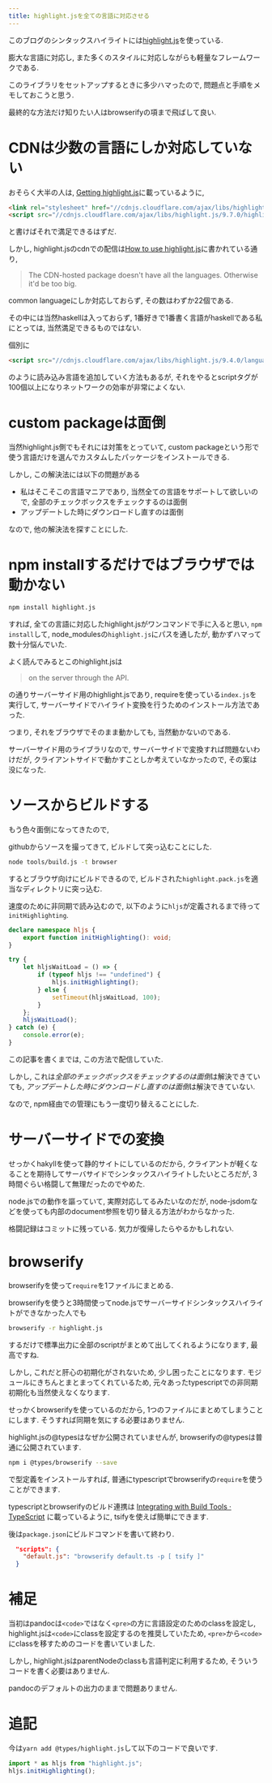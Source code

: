 ```yaml
---
title: highlight.jsを全ての言語に対応させる
---
```


このブログのシンタックスハイライトには[highlight.js](https://highlightjs.org/)を使っている.

膨大な言語に対応し,
また多くのスタイルに対応しながらも軽量なフレームワークである.

このライブラリをセットアップするときに多少ハマったので,
問題点と手順をメモしておこうと思う.

最終的な方法だけ知りたい人はbrowserifyの項まで飛ばして良い.

# CDNは少数の言語にしか対応していない

おそらく大半の人は,
[Getting highlight.js](https://highlightjs.org/download/)に載っているように,

~~~html
<link rel="stylesheet" href="//cdnjs.cloudflare.com/ajax/libs/highlight.js/9.7.0/styles/default.min.css">
<script src="//cdnjs.cloudflare.com/ajax/libs/highlight.js/9.7.0/highlight.min.js"></script>
~~~

と書けばそれで満足できるはずだ.

しかし,
highlight.jsのcdnでの配信は[How to use highlight.js](https://highlightjs.org/usage/)に書かれている通り,

>The CDN-hosted package doesn't have all the languages. Otherwise it'd be too big.

common languageにしか対応しておらず,
その数はわずか22個である.

その中には当然haskellは入っておらず,
1番好きで1番書く言語がhaskellである私にとっては,
当然満足できるものではない.

個別に

~~~html
<script src="//cdnjs.cloudflare.com/ajax/libs/highlight.js/9.4.0/languages/go.min.js"></script>
~~~

のように読み込み言語を追加していく方法もあるが,
それをやるとscriptタグが100個以上になりネットワークの効率が非常によくない.

# custom packageは面倒

当然highlight.js側でもそれには対策をとっていて,
custom packageという形で使う言語だけを選んでカスタムしたパッケージをインストールできる.

しかし,
この解決法には以下の問題がある

* 私はそこそこの言語マニアであり, 当然全ての言語をサポートして欲しいので, 全部のチェックボックスをチェックするのは面倒
* アップデートした時にダウンロードし直すのは面倒

なので,
他の解決法を探すことにした.

# npm installするだけではブラウザでは動かない

~~~sh
npm install highlight.js
~~~

すれば,
全ての言語に対応したhighlight.jsがワンコマンドで手に入ると思い,
`npm install`して,
node_modulesの`highlight.js`にパスを通したが,
動かずハマって数十分悩んでいた.

よく読んでみるとこのhighlight.jsは

>on the server through the API.

の通りサーバーサイド用のhighlight.jsであり,
requireを使っている`index.js`を実行して,
サーバーサイドでハイライト変換を行うためのインストール方法であった.

つまり,
それをブラウザでそのまま動かしても,
当然動かないのである.

サーバーサイド用のライブラリなので,
サーバーサイドで変換すれば問題ないわけだが,
クライアントサイドで動かすことしか考えていなかったので,
その案は没になった.

# ソースからビルドする

もう色々面倒になってきたので,

githubからソースを撮ってきて,
ビルドして突っ込むことにした.

~~~sh
node tools/build.js -t browser
~~~

するとブラウザ向けにビルドできるので,
ビルドされた`highlight.pack.js`を適当なディレクトリに突っ込む.

速度のために非同期で読み込むので,
以下のように`hljs`が定義されるまで待って`initHighlighting`.

~~~ts
declare namespace hljs {
    export function initHighlighting(): void;
}

try {
    let hljsWaitLoad = () => {
        if (typeof hljs !== "undefined") {
            hljs.initHighlighting();
        } else {
            setTimeout(hljsWaitLoad, 100);
        }
    };
    hljsWaitLoad();
} catch (e) {
    console.error(e);
}
~~~

この記事を書くまでは,
この方法で配信していた.

しかし,
これは*全部のチェックボックスをチェックするのは面倒*は解決できていても,
*アップデートした時にダウンロードし直すのは面倒*は解決できていない.

なので,
npm経由での管理にもう一度切り替えることにした.

# サーバーサイドでの変換

せっかくhakyllを使って静的サイトにしているのだから,
クライアントが軽くなることを期待してサーバサイドでシンタックスハイライトしたいところだが,
3時間ぐらい格闘して無理だったのでやめた.

node.jsでの動作を謳っていて,
実際対応してるみたいなのだが,
node-jsdomなどを使っても内部のdocument参照を切り替える方法がわからなかった.

格闘記録はコミットに残っている.
気力が復帰したらやるかもしれない.

# browserify

browserifyを使って`require`を1ファイルにまとめる.

browserifyを使うと3時間使ってnode.jsでサーバーサイドシンタックスハイライトができなかった人でも

~~~sh
browserify -r highlight.js
~~~

するだけで標準出力に全部のscriptがまとめて出してくれるようになります,
最高ですね.

しかし,
これだと肝心の初期化がされないため,
少し困ったことになります.
モジュールにきちんとまとまってくれているため,
元々あったtypescriptでの非同期初期化も当然使えなくなります.

せっかくbrowserifyを使っているのだから,
1つのファイルにまとめてしまうことにします.
そうすれば同期を気にする必要はありません.

highlight.jsの@typesはなぜか公開されていませんが,
browserifyの@typesは普通に公開されています.

~~~sh
npm i @types/browserify --save
~~~

で型定義をインストールすれば,
普通にtypescriptでbrowserifyの`require`を使うことができます.

typescriptとbrowserifyのビルド連携は
[Integrating with Build Tools · TypeScript](https://www.typescriptlang.org/docs/handbook/integrating-with-build-tools.html)
に載っているように,
tsifyを使えば簡単にできます.

後は`package.json`にビルドコマンドを書いて終わり.

~~~json
  "scripts": {
    "default.js": "browserify default.ts -p [ tsify ]"
  }
~~~

# 補足

当初はpandocは`<code>`ではなく`<pre>`の方に言語設定のためのclassを設定し,
highlight.jsは`<code>`にclassを設定するのを推奨していたため,
`<pre>`から`<code>`にclassを移すためのコードを書いていました.

しかし,
highlight.jsはparentNodeのclassも言語判定に利用するため,
そういうコードを書く必要はありません.

pandocのデフォルトの出力のままで問題ありません.

# 追記

今は`yarn add @types/highlight.js`して以下のコードで良いです.

~~~ts
import * as hljs from "highlight.js";
hljs.initHighlighting();
~~~
